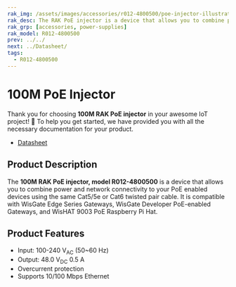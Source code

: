 ```yaml
---
rak_img: /assets/images/accessories/r012-4800500/poe-injector-illustration.png
rak_desc: The RAK PoE injector is a device that allows you to combine power and network connectivity to your PoE enabled devices using the same Cat5/5e or Cat6 twisted pair cable.
rak_grp: [accessories, power-supplies]
rak_model: R012-4800500
prev: ../../
next: ../Datasheet/
tags:
  - R012-4800500
---
```


# 100M PoE Injector

Thank you for choosing **100M RAK PoE injector** in your awesome IoT project! 🎉 To help you get started, we have provided you with all the necessary documentation for your product.

* <a href="../Datasheet/" target="_blank">Datasheet</a>

## Product Description

The **100M RAK PoE injector, model R012-4800500** is a device that allows you to combine power and network connectivity to your PoE enabled devices using the same Cat5/5e or Cat6 twisted pair cable. It is compatible with WisGate Edge Series Gateways, WisGate Developer PoE-enabled Gateways, and WisHAT 9003 PoE Raspberry Pi Hat.

## Product Features

- Input: 100-240&nbsp;V<sub>AC</sub> (50~60&nbsp;Hz)
- Output: 48.0&nbsp;V<sub>DC</sub> 0.5&nbsp;A
- Overcurrent protection
- Supports 10/100&nbsp;Mbps Ethernet

